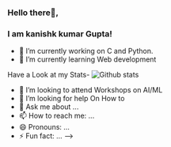 ### Hello there👋,
### I am kanishk kumar Gupta!

- 🔭 I’m currently working on C and Python.
- 🌱 I’m currently learning Web development

Have a Look at my Stats-
![Github stats](https://github-readme-stats.vercel.app/api?username=gkanishk44&theme=theme&show_icons=true&count_private=true)

- 👯 I’m looking to attend Workshops on AI/ML
- 🤔 I’m looking for help On How to 
- 💬 Ask me about ...
- 📫 How to reach me: ...
- 😄 Pronouns: ...
- ⚡ Fun fact: ...
-->
